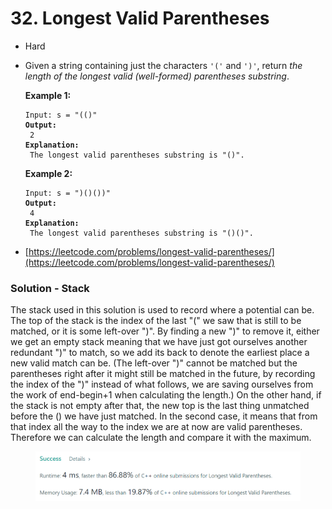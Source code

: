 # 32. Longest Valid Parentheses

* Hard
*   Given a string containing just the characters `'('` and `')'`, return _the length of the longest valid (well-formed) parentheses substring_.

    &#x20;

    **Example 1:**

    <pre><code>Input: s = "(()"
    <strong>Output:
    </strong> 2
    <strong>Explanation:
    </strong> The longest valid parentheses substring is "()".</code></pre>

    **Example 2:**

    <pre><code>Input: s = ")()())"
    <strong>Output:
    </strong> 4
    <strong>Explanation:
    </strong> The longest valid parentheses substring is "()()".</code></pre>
* [https://leetcode.com/problems/longest-valid-parentheses/](https://leetcode.com/problems/longest-valid-parentheses/)

### Solution - Stack

The stack used in this solution is used to record where a potential can be. The top of the stack is the index of the last "(" we saw that is still to be matched, or it is some left-over ")". By finding a new ")" to remove it, either we get an empty stack meaning that we have just got ourselves another redundant ")" to match, so we add its back to denote the earliest place a new valid match can be. (The left-over ")" cannot be matched but the parentheses right after it might still be matched in the future, by recording the index of the ")" instead of what follows, we are saving ourselves from the work of end-begin+1 when calculating the length.) On the other hand, if the stack is not empty after that, the new top is the last thing unmatched before the () we have just matched. In the second case, it means that from that index all the way to the index we are at now are valid parentheses. Therefore we can calculate the length and compare it with the maximum.&#x20;

<figure><img src="../.gitbook/assets/image (3).png" alt=""><figcaption></figcaption></figure>
